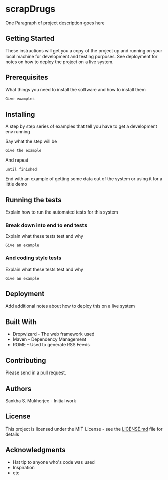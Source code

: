 # scrapDrugs

One Paragraph of project description goes here

## Getting Started

These instructions will get you a copy of the project up and running on your local machine for development and testing purposes. See deployment for notes on how to deploy the project on a live system.

## Prerequisites

What things you need to install the software and how to install them

```
Give examples
```

## Installing

A step by step series of examples that tell you have to get a development env running

Say what the step will be

```
Give the example
```

And repeat

```
until finished
```

End with an example of getting some data out of the system or using it for a little demo

## Running the tests

Explain how to run the automated tests for this system

### Break down into end to end tests

Explain what these tests test and why

```
Give an example
```

### And coding style tests

Explain what these tests test and why

```
Give an example
```

## Deployment

Add additional notes about how to deploy this on a live system

## Built With

 - Dropwizard - The web framework used
 - Maven - Dependency Management
 - ROME - Used to generate RSS Feeds

## Contributing

Please send in a pull request.

## Authors

Sankha S. Mukherjee - Initial work


## License

This project is licensed under the MIT License - see the [LICENSE.md](LICENSE.md) file for details

## Acknowledgments

 - Hat tip to anyone who's code was used
 - Inspiration
 - etc
